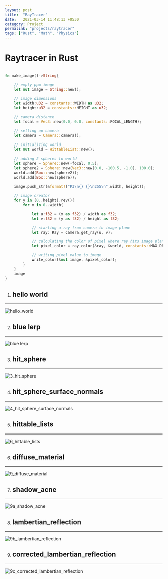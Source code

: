 ```yaml
---
layout: post
title:  "RayTracer"
date:   2021-03-14 11:48:13 +0530
category: Project
permalink: "projects/raytracer"
tags: ["Rust", "Math", "Physics"]
---
```


# Raytracer in Rust


```rust

fn make_image()->String{

    // empty ppm image
    let mut image = String::new();
    
    // image dimensions
    let width:u32 = constants::WIDTH as u32;
    let height:u32 = constants::HEIGHT as u32;

    // camera distance
    let focal = Vec3::new(0.0, 0.0, constants::FOCAL_LENGTH);

    // setting up camera
    let camera = Camera::camera();

    // initializing world
    let mut world = HittableList::new();
    
    // adding 2 spheres to world
    let sphere = Sphere::new(-focal, 0.5);
    let sphere2 = Sphere::new(Vec3::new(0.0, -100.5, -1.0), 100.0);
    world.add(Box::new(sphere2));
    world.add(Box::new(sphere));

    image.push_str(&format!("P3\n{} {}\n255\n",width, height));
    
    // image creator
    for y in (0..height).rev(){
        for x in 0..width{

            let u:f32 = (x as f32) / width as f32;
            let v:f32 = (y as f32) / height as f32;

            // starting a ray from camera to image plane
            let ray: Ray = camera.get_ray(u, v);

            // calculating the color of pixel where ray hits image plane
            let pixel_color = ray_color(&ray, &world, constants::MAX_DEPTH);

            // writing pixel value to image
            write_color(&mut image, &pixel_color);
        }
    }
    image
}

```


1. ## hello world
---
![hello_world](../assets/output/1_hello_world.png)

2. ## blue lerp
---
![blue lerp](../assets/output/2_blue_lerp.png)

3. ## hit_sphere
---
![3_hit_sphere](../assets/output/3_hit_sphere.png)

4. ## hit_sphere_surface_normals
---
![4_hit_sphere_surface_normals](../assets/output/4_hit_sphere_surface_normals.png)

5. ## hittable_lists
---
![6_hittable_lists](../assets/output/6_hittable_lists.png)

6. ## diffuse_material
---
![9_diffuse_material](../assets/output/9_diffuse_material.png)

7. ## shadow_acne
---
![9a_shadow_acne](../assets/output/9a_shadow_acne.png)

8. ## lambertian_reflection
---
![9b_lambertian_reflection](../assets/output/9b_lambertian_reflection.png)

9. ## corrected_lambertian_reflection
---
![9c_corrected_lambertian_reflection](../assets/output/9c_corrected_lambertian_reflection.png)
